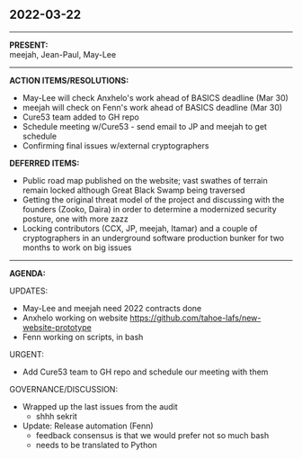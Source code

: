 ## **2022-03-22**  

----------

**PRESENT:**  
meejah, Jean-Paul, May-Lee

----------

**ACTION ITEMS/RESOLUTIONS:**  
* May-Lee will check Anxhelo's work ahead of BASICS deadline (Mar 30)
* meejah will check on Fenn's work ahead of BASICS deadline (Mar 30)
* Cure53 team added to GH repo
* Schedule meeting w/Cure53 - send email to JP and meejah to get schedule
* Confirming final issues w/external cryptographers

**DEFERRED ITEMS:**  
* Public road map published on the website; vast swathes of terrain remain locked although Great Black Swamp being traversed
* Getting the original threat model of the project and discussing with the founders (Zooko, Daira) in order to determine a modernized security posture, one with more zazz
* Locking contributors (CCX, JP, meejah, Itamar) and a couple of cryptographers in an underground software production bunker for two months to work on big issues

----------

**AGENDA:**  

UPDATES:  
* May-Lee and meejah need 2022 contracts done
* Anxhelo working on website https://github.com/tahoe-lafs/new-website-prototype
* Fenn working on scripts, in bash

URGENT:  
* Add Cure53 team to GH repo and schedule our meeting with them  

GOVERNANCE/DISCUSSION:  

* Wrapped up the last issues from the audit
    * shhh sekrit 
* Update: Release automation (Fenn)
    - feedback consensus is that we would prefer not so much bash
    - needs to be translated to Python
